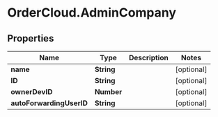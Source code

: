 # OrderCloud.AdminCompany

## Properties
Name | Type | Description | Notes
------------ | ------------- | ------------- | -------------
**name** | **String** |  | [optional] 
**ID** | **String** |  | [optional] 
**ownerDevID** | **Number** |  | [optional] 
**autoForwardingUserID** | **String** |  | [optional] 


